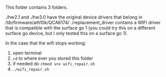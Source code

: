 This folder contains 3 folders.

./hw2.1 and ./hw3.0 have the original device drivers that belong in /lib/firmware/ath10k/QCA6174/
./replacement_driver contains a WIFI driver that is compatible with the surface go 1 (you could try this on a different surface go device, but I only tested
this on a surface go 1).

In the case that the wifi stops working:
1. open terminal
2. ``cd`` to where ever you stored this folder
3. if needed do ``chmod u+x wifi_repair.sh``
4. ``./wifi_repair.sh``
